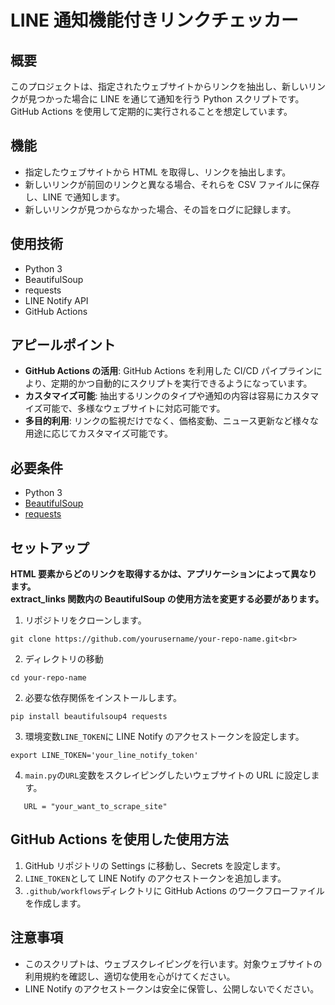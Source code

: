 # LINE 通知機能付きリンクチェッカー

## 概要

このプロジェクトは、指定されたウェブサイトからリンクを抽出し、新しいリンクが見つかった場合に LINE を通じて通知を行う Python スクリプトです。<br>
GitHub Actions を使用して定期的に実行されることを想定しています。

## 機能

- 指定したウェブサイトから HTML を取得し、リンクを抽出します。
- 新しいリンクが前回のリンクと異なる場合、それらを CSV ファイルに保存し、LINE で通知します。
- 新しいリンクが見つからなかった場合、その旨をログに記録します。

## 使用技術

- Python 3
- BeautifulSoup
- requests
- LINE Notify API
- GitHub Actions

## アピールポイント

- **GitHub Actions の活用**: GitHub Actions を利用した CI/CD パイプラインにより、定期的かつ自動的にスクリプトを実行できるようになっています。
- **カスタマイズ可能**: 抽出するリンクのタイプや通知の内容は容易にカスタマイズ可能で、多様なウェブサイトに対応可能です。
- **多目的利用**: リンクの監視だけでなく、価格変動、ニュース更新など様々な用途に応じてカスタマイズ可能です。

## 必要条件

- Python 3
- [BeautifulSoup](https://www.crummy.com/software/BeautifulSoup/)
- [requests](https://docs.python-requests.org/en/latest/)

## セットアップ

**HTML 要素からどのリンクを取得するかは、アプリケーションによって異なります。<br>
extract_links 関数内の BeautifulSoup の使用方法を変更する必要があります。**<br>

1. リポジトリをクローンします。

```shell
git clone https://github.com/yourusername/your-repo-name.git<br>
```

2. ディレクトリの移動

```shell
cd your-repo-name
```

2. 必要な依存関係をインストールします。

```shell
pip install beautifulsoup4 requests
```

3. 環境変数`LINE_TOKEN`に LINE Notify のアクセストークンを設定します。

```shell
export LINE_TOKEN='your_line_notify_token'
```

4. `main.py`の`URL`変数をスクレイピングしたいウェブサイトの URL に設定します。

```shell
   URL = "your_want_to_scrape_site"
```

## GitHub Actions を使用した使用方法

1. GitHub リポジトリの Settings に移動し、Secrets を設定します。
2. `LINE_TOKEN`として LINE Notify のアクセストークンを追加します。
3. `.github/workflows`ディレクトリに GitHub Actions のワークフローファイルを作成します。

## 注意事項

- このスクリプトは、ウェブスクレイピングを行います。対象ウェブサイトの利用規約を確認し、適切な使用を心がけてください。
- LINE Notify のアクセストークンは安全に保管し、公開しないでください。
